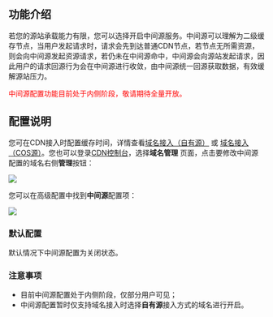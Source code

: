 ## 功能介绍

若您的源站承载能力有限，您可以选择开启中间源服务。中间源可以理解为二级缓存节点，当用户发起请求时，请求会先到达普通CDN节点，若节点无所需资源，则会向中间源发起资源请求，若仍未在中间源命中，中间源会向源站发起请求，因此用户的请求回源行为会在中间源进行收敛，由中间源统一回源获取数据，有效缓解源站压力。


<font color="red">中间源配置功能目前处于内侧阶段，敬请期待全量开放。</font>



## 配置说明

您可在CDN接入时配置缓存时间，详情查看[域名接入（自有源）]() 或 [域名接入（COS源）]()。您也可以登录[CDN控制台]()，选择**域名管理** 页面，点击要修改中间源配置的域名右侧**管理**按钮：

![](https://mc.qcloudimg.com/static/img/9d802ad649c5f051b31bb87e42ddde5b/image.png)

您可以在高级配置中找到**中间源**配置项：

![](https://mc.qcloudimg.com/static/img/d832f7c4cc962bd1f9289851e0d34853/image.png)



### 默认配置

默认情况下中间源配置为关闭状态。



### 注意事项

- 目前中间源配置处于内侧阶段，仅部分用户可见；
- 中间源配置暂时仅支持域名接入时选择**自有源**接入方式的域名进行开启。